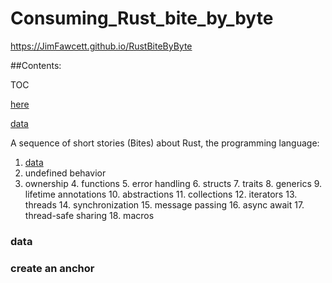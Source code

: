 
  # Consuming_Rust_bite_by_byte<br />

  https://JimFawcett.github.io/RustBiteByByte

  ##Contents:

 TOC

[here](#place2)

[data](#data-1)

 A sequence of short stories (Bites) about Rust, the programming language:
  
1. [data](#data-1)
2. undefined behavior
3. ownership
      4. functions
      5. error handling
      6. structs
      7. traits
      8. generics
      9. lifetime annotations
      10. abstractions
      11. collections
      12. iterators
      13. threads
      14. synchronization
      15. message passing
      16. async await
      17. thread-safe sharing
      18. macros


### data <a id="data-1"></a>









### create an anchor <a id=bite-1.-data></a>
